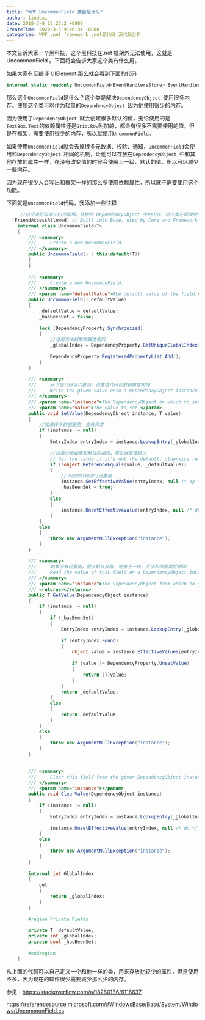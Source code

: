 ```yaml
---
title: "WPF UncommonField 类型是什么"
author: lindexi
date: 2018-3-8 16:25:2 +0800
CreateTime: 2020-3-5 9:46:34 +0800
categories: WPF .net framework .net源代码 源代码分析
---
```


本文告诉大家一个黑科技，这个黑科技在.net 框架外无法使用，这就是 UncommonField 。下面将会告诉大家这个类有什么用。

<!--more-->


<!-- csdn -->

<!-- 标签：WPF，.net framework,.net源代码,源代码分析 -->

如果大家有反编译 UIElement 那么就会看到下面的代码

```csharp
internal static readonly UncommonField<EventHandlersStore> EventHandlersStoreField = new UncommonField<EventHandlersStore>();
```

那么这个`UncommonField`是什么？这个类是解决`DependencyObject `使用很多内存。使用这个类可以作为轻量的`DependencyObject `因为他使用很少的内存。

因为使用了`DependencyObject `就会创建很多默认的值，无论使用的是`TextBox.Text`的依赖属性还是`Grid.Row`附加的，都会有很多不需要使用的值。但是在框架，需要使用很少的内存，所以就使用`UncommonField`。

如果使用`UncommonField`就会去掉很多元数据、校验、通知，`UncommonField`会使用和`DependencyObject `相同的机制，让他可以存放在`DependencyObject `中和其他存放的属性一样，在没有改变值的时候会使用上一级、默认的值。所以可以减少一些内存。

因为现在很少人会写出和框架一样的那么多使用依赖属性，所以就不需要使用这个功能。

下面就是`UncommonField`代码，我添加一些注释

```csharp
     //这个类可以减少内存使用，比使用 DependencyObject 少的内存，这个类在框架使用，不在外面使用
  [FriendAccessAllowed] // Built into Base, used by Core and Framework
    internal class UncommonField<T>
    {
        /// <summary>
        ///     Create a new UncommonField.
        /// </summary>
        public UncommonField() : this(default(T))
        {
        }
 
        /// <summary>
        ///     Create a new UncommonField.
        /// </summary>
        /// <param name="defaultValue">The default value of the field.</param>
        public UncommonField(T defaultValue)
        {
            _defaultValue = defaultValue;
            _hasBeenSet = false;
 
            lock (DependencyProperty.Synchronized)
            {
            	//注册方法和依赖属性相同
                _globalIndex = DependencyProperty.GetUniqueGlobalIndex(null, null);
 
                DependencyProperty.RegisteredPropertyList.Add();
            }
        }
 
        /// <summary>
        ///     从下面代码可以看到，设置值代码和依赖属性相同
        ///     Write the given value onto a DependencyObject instance.
        /// </summary>
        /// <param name="instance">The DependencyObject on which to set the value.</param>
        /// <param name="value">The value to set.</param>
        public void SetValue(DependencyObject instance, T value)
        {
        	//如果传入的值是空，会有异常
            if (instance != null)
            {
                EntryIndex entryIndex = instance.LookupEntry(_globalIndex);
 
                //设置的值如果和默认的相同，那么就直接跳过
                // Set the value if it's not the default, otherwise remove the value.
                if (!object.ReferenceEquals(value, _defaultValue))
                {
                	//下面的代码进行设置值
                    instance.SetEffectiveValue(entryIndex, null /* dp */, _globalIndex, null /* metadata */, value, BaseValueSourceInternal.Local);
                    _hasBeenSet = true;
                }
                else
                {
                    instance.UnsetEffectiveValue(entryIndex, null /* dp */, null /* metadata */);
                }
            }
            else
            {
                throw new ArgumentNullException("instance");
            }
        }
 
        /// <summary>
        ///     如果没有设置值，就从默认获取，或者上一级，方法和依赖属性相同
        ///     Read the value of this field on a DependencyObject instance.
        /// </summary>
        /// <param name="instance">The DependencyObject from which to get the value.</param>
        /// <returns></returns>
        public T GetValue(DependencyObject instance)
        {
            if (instance != null)
            {
                if (_hasBeenSet)
                {
                    EntryIndex entryIndex = instance.LookupEntry(_globalIndex);
 
                    if (entryIndex.Found)
                    {
                        object value = instance.EffectiveValues[entryIndex.Index].LocalValue;
 
                        if (value != DependencyProperty.UnsetValue)
                        {
                            return (T)value;
                        }
                    }
                    return _defaultValue;
                }
                else
                {
                    return _defaultValue;
                }
            }
            else
            {
                throw new ArgumentNullException("instance");
            }
        }
 
 
        /// <summary>
        ///     Clear this field from the given DependencyObject instance.
        /// </summary>
        /// <param name="instance"></param>
        public void ClearValue(DependencyObject instance)
        {
            if (instance != null)
            {
                EntryIndex entryIndex = instance.LookupEntry(_globalIndex);
 
                instance.UnsetEffectiveValue(entryIndex, null /* dp */, null /* metadata */);
            }
            else
            {
                throw new ArgumentNullException("instance");
            }
        }
 
        internal int GlobalIndex
        {
            get
            {
                return _globalIndex;
            }
        }
 
        #region Private Fields
 
        private T _defaultValue;
        private int _globalIndex;
        private bool _hasBeenSet;
 
        #endregion
    }
```

从上面的代码可以自己定义一个和他一样的类，用来存放比较少的属性，但是使用不多，因为现在的软件很少需要减少那么少的内存。

参见：https://stackoverflow.com/a/18280136/6116637

https://referencesource.microsoft.com/#WindowsBase/Base/System/Windows/UncommonField.cs

